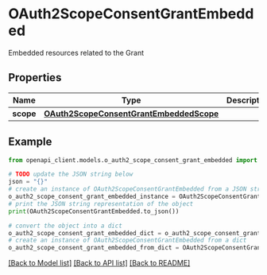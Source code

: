 # OAuth2ScopeConsentGrantEmbedded

Embedded resources related to the Grant

## Properties

Name | Type | Description | Notes
------------ | ------------- | ------------- | -------------
**scope** | [**OAuth2ScopeConsentGrantEmbeddedScope**](OAuth2ScopeConsentGrantEmbeddedScope.md) |  | [optional] 

## Example

```python
from openapi_client.models.o_auth2_scope_consent_grant_embedded import OAuth2ScopeConsentGrantEmbedded

# TODO update the JSON string below
json = "{}"
# create an instance of OAuth2ScopeConsentGrantEmbedded from a JSON string
o_auth2_scope_consent_grant_embedded_instance = OAuth2ScopeConsentGrantEmbedded.from_json(json)
# print the JSON string representation of the object
print(OAuth2ScopeConsentGrantEmbedded.to_json())

# convert the object into a dict
o_auth2_scope_consent_grant_embedded_dict = o_auth2_scope_consent_grant_embedded_instance.to_dict()
# create an instance of OAuth2ScopeConsentGrantEmbedded from a dict
o_auth2_scope_consent_grant_embedded_from_dict = OAuth2ScopeConsentGrantEmbedded.from_dict(o_auth2_scope_consent_grant_embedded_dict)
```
[[Back to Model list]](../README.md#documentation-for-models) [[Back to API list]](../README.md#documentation-for-api-endpoints) [[Back to README]](../README.md)


